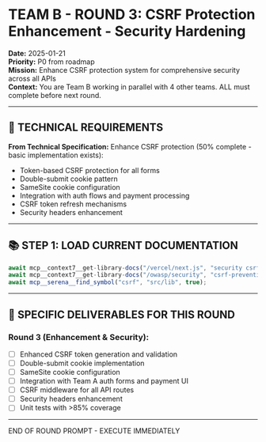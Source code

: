 # TEAM B - ROUND 3: CSRF Protection Enhancement - Security Hardening

**Date:** 2025-01-21  
**Priority:** P0 from roadmap  
**Mission:** Enhance CSRF protection system for comprehensive security across all APIs  
**Context:** You are Team B working in parallel with 4 other teams. ALL must complete before next round.

---

## 🎯 TECHNICAL REQUIREMENTS

**From Technical Specification:**
Enhance CSRF protection (50% complete - basic implementation exists):
- Token-based CSRF protection for all forms
- Double-submit cookie pattern
- SameSite cookie configuration
- Integration with auth flows and payment processing
- CSRF token refresh mechanisms
- Security headers enhancement

---

## 📚 STEP 1: LOAD CURRENT DOCUMENTATION

```typescript
await mcp__context7__get-library-docs("/vercel/next.js", "security csrf-protection", 5000);
await mcp__context7__get-library-docs("/owasp/security", "csrf-prevention", 3000);
await mcp__serena__find_symbol("csrf", "src/lib", true);
```

---

## 🎯 SPECIFIC DELIVERABLES FOR THIS ROUND

### Round 3 (Enhancement & Security):
- [ ] Enhanced CSRF token generation and validation
- [ ] Double-submit cookie implementation
- [ ] SameSite cookie configuration
- [ ] Integration with Team A auth forms and payment UI
- [ ] CSRF middleware for all API routes
- [ ] Security headers enhancement
- [ ] Unit tests with >85% coverage

---

END OF ROUND PROMPT - EXECUTE IMMEDIATELY